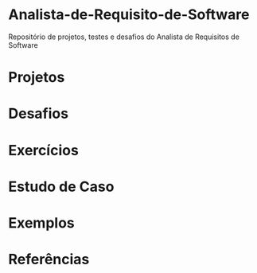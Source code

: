# Analista-de-Requisito-de-Software
Repositório de projetos, testes e desafios do Analista de Requisitos de Software

# Projetos
# Desafios
# Exercícios
# Estudo de Caso
# Exemplos
# Referências
